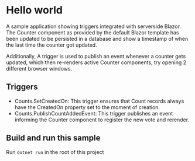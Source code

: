﻿# Hello world
A sample application showing triggers integrated with serverside Blazor. The Counter component as provided by the default Blazor template has been updated to be persisted in a database and show a timestamp of when the last time the counter got updated.

Additionally, A trigger is used to publish an event whenever a counter gets updated, which then re-renders active Counter components, try opening 2 different browser windows.

## Triggers

- Counts.SetCreatedOn: This trigger ensures that Count records always have the CreatedOn property set to the moment of creation.
- Counts.PublishCountAddedEvent: This trigger publishes an event informing the Counter component to register the new vote and rerender.


## Build and run this sample
Run `dotnet run` in the root of this project 
